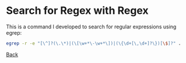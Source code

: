 # Search for Regex with Regex

This is a command I developed to search for regular expressions using egrep:

```bash
egrep -r -e "[\^]?(\.\*)|(\[\w+*\-\w+*\])|(\{\d+[\,\d+]?\})[\$]?" .
```

[Back](https://nstarke.github.io/)